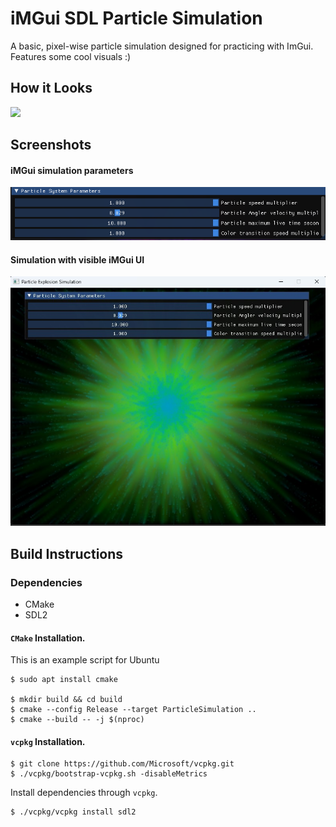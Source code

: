 # iMGui SDL Particle Simulation

A basic, pixel-wise particle simulation designed for practicing with ImGui. <br />
Features some cool visuals :)

## How it Looks
![](ParticalSimulation.gif)

## Screenshots
#### iMGui simulation parameters
![](ss_simulation_parameters.png)
#### Simulation with visible iMGui UI
![](ss_simulation_with_ui.png)

## Build Instructions
### Dependencies

- CMake
- SDL2

#### `CMake` Installation.
This is an example script for Ubuntu
```shell script
$ sudo apt install cmake

$ mkdir build && cd build
$ cmake --config Release --target ParticleSimulation ..
$ cmake --build -- -j $(nproc)
```

#### `vcpkg` Installation.
```shell script
$ git clone https://github.com/Microsoft/vcpkg.git
$ ./vcpkg/bootstrap-vcpkg.sh -disableMetrics
```

Install dependencies through `vcpkg`.<br />
```shell script
$ ./vcpkg/vcpkg install sdl2
```